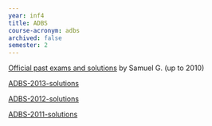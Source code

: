 ```yaml
---
year: inf4
title: ADBS
course-acronym: adbs
archived: false
semester: 2
---
```


[Official past exams and solutions](https://www.dropbox.com/sh/yvmhwjcw65a8inw/bm3mMNStEK) by Samuel G. (up to 2010)

[ADBS-2013-solutions](https://docs.google.com/document/d/1KjS6VmHNn3c2b8KD0ZP1ILcwtWKpL4udHqgvsHSum8A/edit)

[ADBS-2012-solutions](https://docs.google.com/document/d/12u9JA1ElhWRDqccArEFXkDA0ClaBdtFmO2JW8w5rfzo/edit)

[ADBS-2011-solutions](https://docs.google.com/document/d/1VDPLxjVFBxCclimnmKxFsUP9Ixx09j8EK6IVJxAl9Ms/edit)
